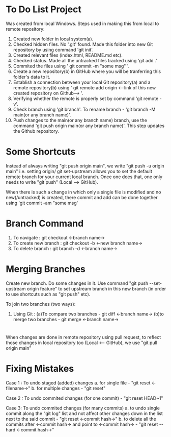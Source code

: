 # To Do List Project
Was created from local Windows. 
Steps used in making this from local to remote repository:
1. Created new folder in local system(a).
2. Checked hidden files. No '.git' found. Made this folder into new Git repository by using command 'git init'.
3. Created relevant files (index.html, README.md etc).
4. Checked status. Made all the untracked files tracked using 'git add .'
5. Commited the files using ' git commit -m "some msg" '.
6. Create a new repository(b) in GitHub where you will be tranferring this folder's data to it.
7. Establish a connection between your local Git repository(a) and a remote repository(b) using ' git remote add origin <--link of this new created repository on Github--> '.
8. Verifying whether the remote is properly set by command 'git remote -v'.
9. Check branch using 'git branch'. To rename branch - 'git branch -M main(or any branch name)'.
10. Push changes to the main(or any branch name) branch, use the command 'git push origin main(or any branch name)'. This step updates the Github repository.

# Some Shortcuts
Instead of always writing "git push origin main", we write "git push -u origin main" i.e. setting origin/ git set-upstream allows you to set the default remote branch for your current local branch. Once one does that, one only needs to write "git push" (Local --> GitHub).

When there is such a change in which only a single file is modified and no new(/untracked) is created, there commit and add can be done together using 'git commit -am "some msg'

# Branch Command
1. To navigate : git checkout <-branch name->
2. To create new branch : git checkout -b <-new branch name->
3. To delete branch : git branch -d <-branch name->

# Merging Branches
Create new branch. Do some changes in it. Use command "git push --set-upstream origin feature" to set upstream branch in this new branch (in order to use shortcuts such as "git push" etc).

To join two branches (two ways):
1. Using Git : (a)To compare two branches - git diff <-branch name-> 
               (b)to merge two branches - git merge <-branch name->
               
# 
When changes are done in remote repository using pull request, to reflect those changes in local repository too (Local <-- GitHub), we use "git pull origin main"

# Fixing Mistakes
Case 1 : To undo staged (added) changes 
a. for single file - "git reset <-filename->"
b. for multiple changes - "git reset"

Case 2 : To undo commited changes (for one commit) - "git reset HEAD~1"

Case 3: To undo commited changes (for many commits) 
a. to undo single commit along the "git log" list and not affect other changes down in the list next to the said commit - "git reset <-commit hash->" 
b. to delete all the commits after <-commit hash-> and point to <-commit hash-> - "git reset --hard <-commit hash->"